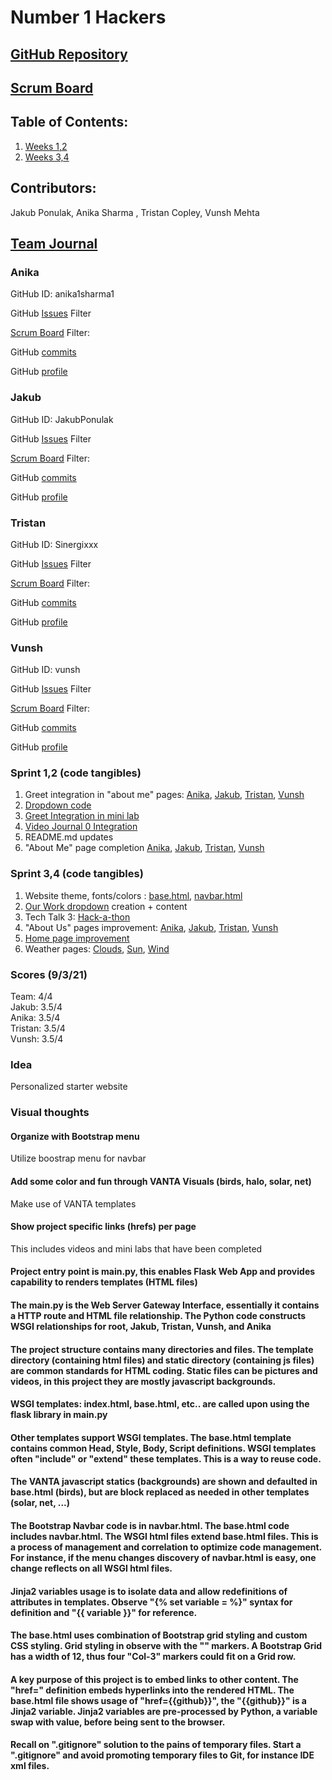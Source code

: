 
# Number 1 Hackers
## [GitHub Repository](https://github.com/JakubPonulak/flask_portfolio)
## [Scrum Board](https://github.com/JakubPonulak/flask_portfolio/projects/1)
## Table of Contents:
1. [Weeks 1,2](https://github.com/JakubPonulak/flask_portfolio#sprint-12-code-tangibles)
2. [Weeks 3,4](https://github.com/JakubPonulak/flask_portfolio#sprint-34-code-tangibles)
## Contributors: 
Jakub Ponulak, Anika Sharma , Tristan Copley, Vunsh Mehta
## [Team Journal](https://docs.google.com/presentation/d/1TdBNp9JPyNSbcwWtPAHtlgM1XWtLP30hLIq9HZhdGtY/edit#slide=id.p)
### Anika
GitHub ID: anika1sharma1

GitHub [Issues](https://github.com/JakubPonulak/flask_portfolio/issues?q=assignee%3Aanika1sharma1+is%3Aopen) Filter

[Scrum Board](https://github.com/JakubPonulak/flask_portfolio/projects/1?card_filter_query=assignee%3Aanika1sharma1) Filter:

GitHub [commits](https://github.com/JakubPonulak/flask_portfolio/commits?author=anika1sharma1)

GitHub [profile](https://github.com/anika1sharma1)
### Jakub
GitHub ID: JakubPonulak

GitHub [Issues](https://github.com/JakubPonulak/flask_portfolio/issues?q=assignee%3AJakubPonulak+is%3Aopen) Filter

[Scrum Board](https://github.com/JakubPonulak/flask_portfolio/projects/1?card_filter_query=assignee%3AJakubPonulak) Filter:

GitHub [commits](https://github.com/JakubPonulak/flask_portfolio/commits?author=JakubPonulak)

GitHub [profile](https://github.com/JakubPonulak)
### Tristan
GitHub ID: Sinergixxx

GitHub [Issues](https://github.com/JakubPonulak/flask_portfolio/issues?q=assignee%3ASinergixxx+is%3Aopen) Filter

[Scrum Board](https://github.com/JakubPonulak/flask_portfolio/projects/1?card_filter_query=assignee%3ASinergixxx) Filter:

GitHub [commits](https://github.com/JakubPonulak/flask_portfolio/commits?author=Sinergixxx)

GitHub [profile](https://github.com/Sinergixxx)
### Vunsh
GitHub ID: vunsh

GitHub [Issues](https://github.com/JakubPonulak/flask_portfolio/issues?q=assignee%3Avunsh+is%3Aopen) Filter

[Scrum Board](https://github.com/JakubPonulak/flask_portfolio/projects/1?card_filter_query=assignee%3Avunsh) Filter:

GitHub [commits](https://github.com/JakubPonulak/flask_portfolio/commits?author=vunsh)

GitHub [profile](https://github.com/vunsh)
### Sprint 1,2 (code tangibles)
1. Greet integration in "about me" pages: [Anika](templates/about_us/anika.html), [Jakub](templates/about_us/jakub.html), [Tristan](templates/about_us/tristan.html), [Vunsh](templates/about_us/vunsh.html)
2. [Dropdown code](templates/layouts/navbar.html)
3. [Greet Integration in mini lab](templates/our_work/lab1.html)
4. [Video Journal 0 Integration](templates/our_work/lab2.html) 
5. README.md updates
6. "About Me" page completion [Anika](templates/about_us/anika.html), [Jakub](templates/about_us/jakub.html), [Tristan](templates/about_us/tristan.html), [Vunsh](templates/about_us/vunsh.html) 
### Sprint 3,4 (code tangibles)
1. Website theme, fonts/colors : [base.html](templates/layouts/base.html), [navbar.html](templates/layouts/navbar.html) 
2. [Our Work dropdown](templates/layouts/navbar.html) creation + content
3. Tech Talk 3: [Hack-a-thon](templates/our_work/hackathontt3.html)
4. "About Us" pages improvement: [Anika](templates/about_us/anika.html), [Jakub](templates/about_us/jakub.html), [Tristan](templates/about_us/tristan.html), [Vunsh](templates/about_us/vunsh.html)
5. [Home page improvement](templates/main_page.html)
6. Weather pages: [Clouds](templates/weather_info/weather1.html), [Sun](templates/weather_info/weather2.html), [Wind](templates/weather_info/weather3.html)
### Scores (9/3/21)
Team: 4/4   
Jakub: 3.5/4  
Anika: 3.5/4  
Tristan: 3.5/4  
Vunsh: 3.5/4
### Idea
Personalized starter website
### Visual thoughts
#### Organize with Bootstrap menu 
Utilize boostrap menu for navbar
#### Add some color and fun through VANTA Visuals (birds, halo, solar, net)
Make use of VANTA templates
#### Show project specific links (hrefs) per page
This includes videos and mini labs that have been completed
#### Project entry point is main.py, this enables Flask Web App and provides capability to renders templates (HTML files)
#### The main.py is the  Web Server Gateway Interface, essentially it contains a HTTP route and HTML file relationship.  The Python code constructs WSGI relationships for root, Jakub, Tristan, Vunsh, and Anika
#### The project structure contains many directories and files.  The template directory (containing html files) and static directory (containing js files) are common standards for HTML coding.  Static files can be pictures and videos, in this project they are mostly javascript backgrounds.
#### WSGI templates: index.html, base.html, etc.. are called upon using the flask library in main.py
#### Other templates support WSGI templates.  The base.html template contains common Head, Style, Body, Script definitions.  WSGI templates often "include" or "extend" these templates.  This is a way to reuse code.
#### The VANTA javascript statics (backgrounds) are shown and defaulted in base.html (birds), but are block replaced as needed in other templates (solar, net, ...)
#### The Bootstrap Navbar code is in navbar.html. The base.html code includes navbar.html.  The WSGI html files extend base.html files.  This is a process of management and correlation to optimize code management.  For instance, if the menu changes discovery of navbar.html is easy, one change reflects on all WSGI html files. 
#### Jinja2 variables usage is to isolate data and allow redefinitions of attributes in templates.  Observe "{% set variable = %}" syntax for definition and "{{ variable }}" for reference.
#### The base.html uses combination of Bootstrap grid styling and custom CSS styling.  Grid styling in observe with the "<Col-3>" markers.  A Bootstrap Grid has a width of 12, thus four "Col-3" markers could fit on a Grid row.
#### A key purpose of this project is to embed links to other content.  The "href=" definition embeds hyperlinks into the rendered HTML.  The base.html file shows usage of "href={{github}}", the "{{github}}" is a Jinja2 variable.  Jinja2 variables are pre-processed by Python, a variable swap with value, before being sent to the browser.

#### Recall on ".gitignore" solution to the pains of temporary files.  Start a ".gitignore" and avoid promoting temporary files to Git, for instance IDE xml files.
